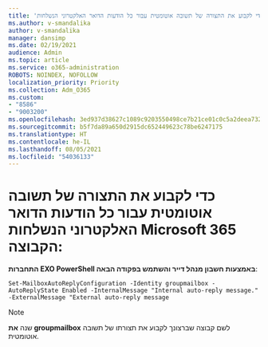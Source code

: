 ```yaml
---
title: 'כדי לקבוע את התצורה של תשובה אוטומטית עבור כל הודעות הדואר האלקטרוני הנשלחות Microsoft 365 הקבוצה:'
ms.author: v-smandalika
author: v-smandalika
manager: dansimp
ms.date: 02/19/2021
audience: Admin
ms.topic: article
ms.service: o365-administration
ROBOTS: NOINDEX, NOFOLLOW
localization_priority: Priority
ms.collection: Adm_O365
ms.custom:
- "8586"
- "9003200"
ms.openlocfilehash: 3ed937d38627c1089c9203550498ce7b21ce01c0c5a2deea7326f8057f5338d8
ms.sourcegitcommit: b5f7da89a650d2915dc652449623c78be6247175
ms.translationtype: HT
ms.contentlocale: he-IL
ms.lasthandoff: 08/05/2021
ms.locfileid: "54036133"
---
```

# <a name="to-configure-auto-reply-for-all-emails-sent-to-microsoft-365-group"></a>כדי לקבוע את התצורה של תשובה אוטומטית עבור כל הודעות הדואר האלקטרוני הנשלחות Microsoft 365 הקבוצה:

**התחברות EXO PowerShell באמצעות חשבון מנהל דייר והשתמש בפקודה הבאה**:

`Set-MailboxAutoReplyConfiguration -Identity groupmailbox -AutoReplyState Enabled -InternalMessage "Internal auto-reply message." -ExternalMessage "External auto-reply message`

> [!NOTE]
> שנה **את groupmailbox** לשם קבוצה שברצונך לקבוע את תצורתו של תשובה אוטומטית.

